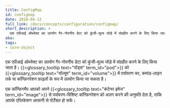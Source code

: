 ```yaml
---
title: ConfigMap
id: configmap
date: 2018-04-12
full_link: /docs/concepts/configuration/configmap/
short_description: >
  एक एपीआई ऑब्जेक्ट का उपयोग गैर-गोपनीय डेटा को कुंजी-मूल्य जोड़े में संग्रहीत करने के लिए किया जाता है। पॉड्स को वॉल्यूम में पर्यावरण चर, कमांड-लाइन तर्क या कॉन्फ़िगरेशन फ़ाइलों के रूप में उपयोग किया जा सकता है।
aka: 
tags:
- core-object
---
```

एक एपीआई ऑब्जेक्ट का उपयोग गैर-गोपनीय डेटा को कुंजी-मूल्य जोड़े में संग्रहीत करने के लिए किया जाता है। {{<glossary_tooltip text="पॉड्स" term_id="pod">}} को {{<glossary_tooltip text="वॉल्यूम" term_id="volume">}} में पर्यावरण चर, कमांड-लाइन तर्क या कॉन्फ़िगरेशन फ़ाइलों के रूप में उपयोग किया जा सकता है।

<!--more--> 

एक कॉन्फ़िगमैप आपको अपने {{<glossary_tooltip text="कंटेनर इमेज" term_id="image">}} से पर्यावरण-विशिष्ट कॉन्फ़िगरेशन को अलग करने की अनुमति देता है, ताकि आपके एप्लिकेशन आसानी से पोर्टेबल हो सकें।